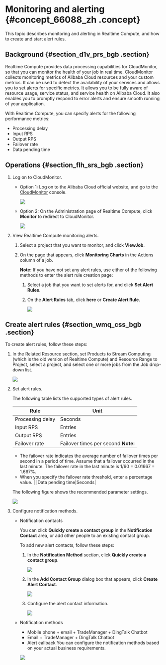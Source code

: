 # Monitoring and alerting {#concept_66088_zh .concept}

This topic describes monitoring and alerting in Realtime Compute, and how to create and start alert rules.

## Background {#section_d1v_prs_bgb .section}

Realtime Compute provides data processing capabilities for CloudMonitor, so that you can monitor the health of your job in real time. CloudMonitor collects monitoring metrics of Alibaba Cloud resources and your custom metrics. It can be used to detect the availability of your services and allows you to set alerts for specific metrics. It allows you to be fully aware of resource usage, service status, and service health on Alibaba Cloud. It also enables you to promptly respond to error alerts and ensure smooth running of your application.

With Realtime Compute, you can specify alerts for the following performance metrics:

-   Processing delay
-   Input RPS
-   Output RPS
-   Failover rate
-   Data pending time

## Operations {#section_flh_srs_bgb .section}

1.  Log on to CloudMonitor.
    -   Option 1: Log on to the Alibaba Cloud official website, and go to the [CloudMonitor](https://cloudmonitor.console.aliyun.com/?spm=5176.7946483.868040.pay1.8bbf7938BK42xE#/home/ecs) console.

        ![](http://static-aliyun-doc.oss-cn-hangzhou.aliyuncs.com/assets/img/41075/155764114834025_en-US.png)

    -   Option 2: On the Administration page of Realtime Compute, click **Monitor** to redirect to CloudMonitor.

        ![](http://static-aliyun-doc.oss-cn-hangzhou.aliyuncs.com/assets/img/41075/155764114834026_en-US.png)

2.  View Realtime Compute monitoring alerts.
    1.  Select a project that you want to monitor, and click **ViewJob**.
    2.  On the page that appears, click **Monitoring Charts** in the Actions column of a job. 

        **Note:** If you have not set any alert rules, use either of the following methods to enter the alert rule creation page:

        1.  Select a job that you want to set alerts for, and click **Set Alert Rules**.
        2.  On the **Alert Rules** tab, click **here** or **Create Alert Rule**.

            ![](http://static-aliyun-doc.oss-cn-hangzhou.aliyuncs.com/assets/img/41075/155764114834029_en-US.png)


## Create alert rules {#section_wmq_css_bgb .section}

To create alert rules, follow these steps:

1.  In the Related Resource section, set Products to Stream Computing \(which is the old version of Realtime Compute\) and Resource Range to Project, select a project, and select one or more jobs from the Job drop-down list.

    ![](http://static-aliyun-doc.oss-cn-hangzhou.aliyuncs.com/assets/img/41075/155764114834030_en-US.png)

2.  Set alert rules.

    The following table lists the supported types of alert rules.

    |Rule|Unit|
    |----|----|
    |Processing delay|Seconds|
    |Input RPS|Entries|
    |Output RPS|Entries|
    |Failover rate|Failover times per second **Note:** 

    -   The failover rate indicates the average number of failover times per second in a period of time. Assume that a failover occurred in the last minute. The failover rate in the last minute is 1/60 = 0.01667 = 1.667%.
    -   When you specify the failover rate threshold, enter a percentage value.
 |
    |Data pending time|Seconds|

    The following figure shows the recommended parameter settings.

    ![](http://static-aliyun-doc.oss-cn-hangzhou.aliyuncs.com/assets/img/41075/155764114834031_en-US.png)

3.  Configure notification methods.
    -   Notification contacts

        You can click **Quickly create a contact group** in the **Notification Contact** area, or add other people to an existing contact group.

        To add new alert contacts, follow these steps:

        1.  In the **Notification Method** section, click **Quickly create a contact group**.

            ![](http://static-aliyun-doc.oss-cn-hangzhou.aliyuncs.com/assets/img/41075/155764114834032_en-US.png)

        2.  In the **Add Contact Group** dialog box that appears, click **Create Alert Contact**.

            ![](http://static-aliyun-doc.oss-cn-hangzhou.aliyuncs.com/assets/img/41075/155764114834033_en-US.png)

        3.  Configure the alert contact information.

            ![](http://static-aliyun-doc.oss-cn-hangzhou.aliyuncs.com/assets/img/41075/155764114834034_en-US.png)

    -   Notification methods

        -   Mobile phone + email + TradeManager + DingTalk Chatbot
        -   Email + TradeManager + DingTalk Chatbot
        -   Alert callback
        You can configure the notification methods based on your actual business requirements.

        ![](http://static-aliyun-doc.oss-cn-hangzhou.aliyuncs.com/assets/img/41075/155764114834035_en-US.png)


